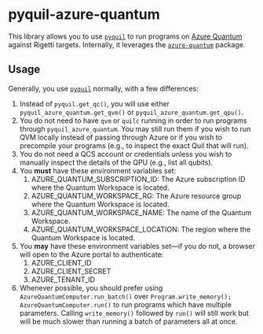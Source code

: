 # pyquil-azure-quantum

This library allows you to use [`pyquil`] to run programs on [Azure Quantum](https://azure.microsoft.com/en-us/services/quantum/) against Rigetti targets. Internally, it leverages the [`azure-quantum`] package.

## Usage

Generally, you use [`pyquil`] normally, with a few differences:

1. Instead of `pyquil.get_qc()`, you will use either `pyquil_azure_quantum.get_qvm()` or `pyquil_azure_quantum.get_qpu()`.
2. You do not need to have `qvm` or `quilc` running in order to run programs through `pyquil_azure_quantum`. You may still run them if you wish to run QVM locally instead of passing through Azure or if you wish to precompile your programs (e.g., to inspect the exact Quil that will run).
3. You do not need a QCS account or credentials unless you wish to manually inspect the details of the QPU (e.g., list all qubits).
4. You **must** have these environment variables set:
   1. AZURE_QUANTUM_SUBSCRIPTION_ID: The Azure subscription ID where the Quantum Workspace is located.
   2. AZURE_QUANTUM_WORKSPACE_RG: The Azure resource group where the Quantum Workspace is located. 
   3. AZURE_QUANTUM_WORKSPACE_NAME: The name of the Quantum Workspace.
   4. AZURE_QUANTUM_WORKSPACE_LOCATION: The region where the Quantum Workspace is located.
5. You **may** have these environment variables set—if you do not, a browser will open to the Azure portal to authenticate:
   1. AZURE_CLIENT_ID 
   2. AZURE_CLIENT_SECRET 
   3. AZURE_TENANT_ID
6. Whenever possible, you should prefer using `AzureQuantumComputer.run_batch()` over `Program.write_memory(); AzureQuantumComputer.run()` to run programs which have multiple parameters. Calling `write_memory()` followed by `run()` will still work but will be much slower than running a batch of parameters all at once.

[`azure-quantum`]: https://github.com/microsoft/qdk-python
[`pyquil`]: https://pyquil-docs.rigetti.com/en/stable/
